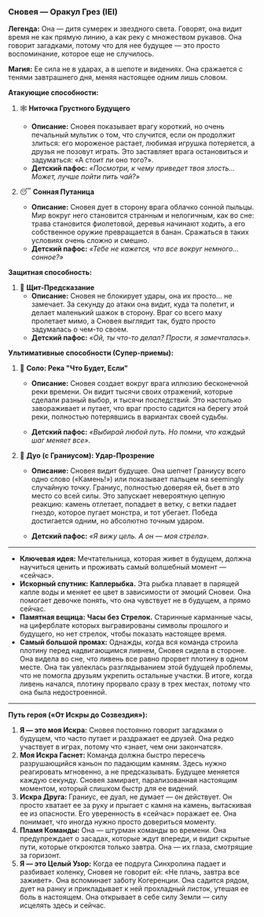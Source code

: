 ### **Сновея — Оракул Грез (IEI)**

**Легенда:** Она — дитя сумерек и звездного света. Говорят, она видит время не как прямую линию, а как реку с множеством рукавов. Она говорит загадками, потому что для нее будущее — это просто воспоминание, которое еще не случилось.

**Магия:** Ее сила не в ударах, а в шепоте и видениях. Она сражается с тенями завтрашнего дня, меняя настоящее одним лишь словом.

**Атакующие способности:**

1. 🕸️ **Ниточка Грустного Будущего**
    - **Описание:** Сновея показывает врагу короткий, но очень печальный мультик о том, что случится, если он продолжит злиться: его мороженое растает, любимая игрушка потеряется, а друзья не позовут играть. Это заставляет врага остановиться и задуматься: «А стоит ли оно того?».
    - **Детский пафос:** _«Посмотри, к чему приведет твоя злость... Может, лучше пойти пить чай?»_
      
2. 😴 **Сонная Путаница**
    - **Описание:** Сновея дует в сторону врага облачко сонной пыльцы. Мир вокруг него становится странным и нелогичным, как во сне: трава становится фиолетовой, деревья начинают ходить, а его собственное оружие превращается в банан. Сражаться в таких условиях очень сложно и смешно.
    - **Детский пафос:** _«Тебе не кажется, что все вокруг немного... сонное?»_
        

**Защитная способность:**

1. 💫 **Щит-Предсказание**
    - **Описание:** Сновея не блокирует удары, она их просто... не замечает. За секунду до атаки она видит, куда та полетит, и делает маленький шажок в сторону. Враг со всего маху пролетает мимо, а Сновея выглядит так, будто просто задумалась о чем-то своем.
    - **Детский пафос:** _«Ой, ты что-то делал? Прости, я замечталась»._
        

**Ультимативные способности (Супер-приемы):**

1. 🌊 **Соло: Река "Что Будет, Если"**
    - **Описание:** Сновея создает вокруг врага иллюзию бесконечной реки времени. Он видит тысячи своих отражений, которые сделали разный выбор, и тысячи последствий. Это настолько завораживает и путает, что враг просто садится на берегу этой реки, полностью потерявшись в вариантах своей судьбы.
        
    - **Детский пафос:** _«Выбирай любой путь. Но помни, что каждый шаг меняет все»._
        
2. 💞 **Дуо (с Граниусом): Удар-Прозрение**
    - **Описание:** Сновея видит будущее. Она шепчет Граниусу всего одно слово («Камень!») или показывает пальцем на seemingly случайную точку. Граниус, полностью доверяя ей, бьет в это место со всей силы. Это запускает невероятную цепную реакцию: камень отлетает, попадает в ветку, с ветки падает гнездо, которое пугает монстра, и тот убегает. Победа достигается одним, но абсолютно точным ударом.
        
    - **Детский пафос:** _«Я вижу цель. А он — моя стрела»._

---

- **Ключевая идея:** Мечтательница, которая живет в будущем, должна научиться ценить и проживать самый волшебный момент — «сейчас».
- **Искорный спутник:** **Каплерыбка.** Эта рыбка плавает в парящей капле воды и меняет ее цвет в зависимости от эмоций Сновеи. Она помогает девочке понять, что она чувствует не в будущем, а прямо сейчас.
- **Памятная вещица:** **Часы без Стрелок.** Старинные карманные часы, на циферблате которых выгравированы символы прошлого и будущего, но нет стрелок, чтобы показать настоящее время.
- **Самый большой промах:** Однажды, когда вся команда строила плотину перед надвигающимся ливнем, Сновея сидела в стороне. Она видела во сне, что ливень все равно прорвет плотину в одном месте. Она так увлеклась разглядыванием этой будущей проблемы, что не помогла друзьям укрепить остальные участки. В итоге, когда ливень начался, плотину прорвало сразу в трех местах, потому что она была недостроенной.
    

---

**Путь героя («От Искры до Созвездия»):**

1. **Я — это моя Искра:** Сновея постоянно говорит загадками о будущем, что часто путает и раздражает ее друзей. Она редко участвует в играх, потому что «знает, чем они закончатся».
2. **Моя Искра Гаснет:** Команда должна быстро пересечь разрушающийся каньон по падающим камням. Здесь нужно реагировать мгновенно, а не предсказывать. Будущее меняется каждую секунду. Сновея замирает, парализованная настоящим моментом, который слишком быстр для ее видений.
3. **Искра Друга:** Граниус, ее дуал, не думает — он действует. Он просто хватает ее за руку и прыгает с камня на камень, вытаскивая ее из опасности. Его уверенность в «сейчас» поражает ее. Она понимает, что иногда нужно просто довериться моменту.
4. **Пламя Команды:** Она — штурман команды во времени. Она предупреждает о засадах, которые ждут впереди, и видит скрытые пути, которые откроются только завтра. Она — их глаза, смотрящие за горизонт.
5. **Я — это Целый Узор:** Когда ее подруга Синхролина падает и разбивает коленку, Сновея не говорит ей: «Не плачь, завтра все заживет». Она вспоминает заботу Когеренции. Она садится рядом, дует на ранку и прикладывает к ней прохладный листок, утешая ее боль в настоящем. Она открывает в себе силу Земли — силу исцелять здесь и сейчас.